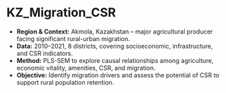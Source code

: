 # KZ_Migration_CSR

* **Region & Context:** Akmola, Kazakhstan – major agricultural producer facing significant rural-urban migration.
* **Data:** 2010–2021, 8 districts, covering socioeconomic, infrastructure, and CSR indicators.
* **Method:** PLS-SEM to explore causal relationships among agriculture, economic vitality, amenities, CSR, and migration.
* **Objective:** Identify migration drivers and assess the potential of CSR to support rural population retention.
